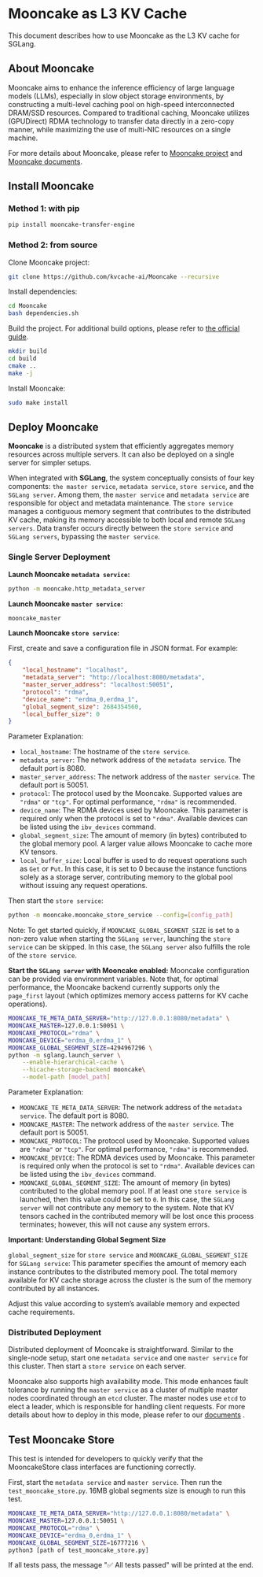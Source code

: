 # Mooncake as L3 KV Cache

This document describes how to use Mooncake as the L3 KV cache for SGLang.

## About Mooncake

Mooncake aims to enhance the inference efficiency of large language models (LLMs), especially in slow object storage environments, by constructing a multi-level caching pool on high-speed interconnected DRAM/SSD resources. Compared to traditional caching, Mooncake utilizes (GPUDirect) RDMA technology to transfer data directly in a zero-copy manner, while maximizing the use of multi-NIC resources on a single machine.

For more details about Mooncake, please refer to [Mooncake project](https://github.com/kvcache-ai/Mooncake) and [Mooncake documents](https://kvcache-ai.github.io/Mooncake/).

## Install Mooncake

### Method 1: with pip

```bash
pip install mooncake-transfer-engine
```

### Method 2: from source

Clone Mooncake project:

```bash
git clone https://github.com/kvcache-ai/Mooncake --recursive
```

Install dependencies:

```bash
cd Mooncake
bash dependencies.sh
```

Build the project. For additional build options, please refer to [the official guide](https://kvcache-ai.github.io/Mooncake/getting_started/build.html).

```bash
mkdir build
cd build
cmake ..
make -j
```

Install Mooncake:

```bash
sudo make install
```

## Deploy Mooncake

**Mooncake** is a distributed system that efficiently aggregates memory resources across multiple servers. It can also be deployed on a single server for simpler setups.

When integrated with **SGLang**, the system conceptually consists of four key components: `the master service`, `metadata service`, `store service`, and the `SGLang server`. Among them, the `master service` and `metadata service` are responsible for object and metadata maintenance. The `store service` manages a contiguous memory segment that contributes to the distributed KV cache, making its memory accessible to both local and remote `SGLang servers`. Data transfer occurs directly between the `store service` and `SGLang servers`, bypassing the `master service`.

### Single Server Deployment

**Launch Mooncake `metadata service`:**

```bash
python -m mooncake.http_metadata_server
```

**Launch Mooncake `master service`:**

```bash
mooncake_master
```

**Launch Mooncake `store service`:**

First, create and save a configuration file in JSON format. For example:

```json
{
    "local_hostname": "localhost",
    "metadata_server": "http://localhost:8080/metadata",
    "master_server_address": "localhost:50051",
    "protocol": "rdma",
    "device_name": "erdma_0,erdma_1",
    "global_segment_size": 2684354560,
    "local_buffer_size": 0
}
```

Parameter Explanation:

* `local_hostname`: The hostname of the `store service`.
* `metadata_server`: The network address of the `metadata service`. The default port is 8080.
* `master_server_address`: The network address of the `master service`. The default port is 50051.
* `protocol`: The protocol used by the Mooncake. Supported values are `"rdma"` or `"tcp"`. For optimal performance, `"rdma"` is recommended.
* `device_name`: The RDMA devices used by Mooncake. This parameter is required only when the protocol is set to `"rdma"`. Available devices can be listed using the `ibv_devices` command.
* `global_segment_size`: The amount of memory (in bytes) contributed to the global memory pool. A larger value allows Mooncake to cache more KV tensors.
* `local_buffer_size`: Local buffer is used to do request operations such as `Get` or `Put`. In this case, it is set to 0 because the instance functions solely as a storage server, contributing memory to the global pool without issuing any request operations.

Then start the `store service`:

```bash
python -m mooncake.mooncake_store_service --config=[config_path]
```

Note: To get started quickly, if `MOONCAKE_GLOBAL_SEGMENT_SIZE` is set to a non-zero value when starting the `SGLang server`, launching the `store service` can be skipped. In this case, the `SGLang server` also fulfills the role of the `store service`.

**Start the `SGLang server` with Mooncake enabled:**
Mooncake configuration can be provided via environment variables. Note that, for optimal performance, the Mooncake backend currently supports only the `page_first` layout (which optimizes memory access patterns for KV cache operations).

```bash
MOONCAKE_TE_META_DATA_SERVER="http://127.0.0.1:8080/metadata" \
MOONCAKE_MASTER=127.0.0.1:50051 \
MOONCAKE_PROTOCOL="rdma" \
MOONCAKE_DEVICE="erdma_0,erdma_1" \
MOONCAKE_GLOBAL_SEGMENT_SIZE=4294967296 \
python -m sglang.launch_server \
    --enable-hierarchical-cache \
    --hicache-storage-backend mooncake\
    --model-path [model_path]
```

Parameter Explanation:

* `MOONCAKE_TE_META_DATA_SERVER`: The network address of the `metadata service`. The default port is 8080.
* `MOONCAKE_MASTER`: The network address of the `master service`. The default port is 50051.
* `MOONCAKE_PROTOCOL`: The protocol used by Mooncake. Supported values are `"rdma"` or `"tcp"`. For optimal performance, `"rdma"` is recommended.
* `MOONCAKE_DEVICE`: The RDMA devices used by Mooncake. This parameter is required only when the protocol is set to `"rdma"`. Available devices can be listed using the `ibv_devices` command.
* `MOONCAKE_GLOBAL_SEGMENT_SIZE`: The amount of memory (in bytes) contributed to the global memory pool. If at least one `store service` is launched, then this value could be set to `0`. In this case, the `SGLang server` will not contribute any memory to the system. Note that KV tensors cached in the contributed memory will be lost once this process terminates; however, this will not cause any system errors.

**Important: Understanding Global Segment Size**

`global_segment_size` for `store service` and `MOONCAKE_GLOBAL_SEGMENT_SIZE` for `SGLang service`: This parameter specifies the amount of memory each instance contributes to the distributed memory pool. The total memory available for KV cache storage across the cluster is the sum of the memory contributed by all instances.

Adjust this value according to system’s available memory and expected cache requirements.

### Distributed Deployment

Distributed deployment of Mooncake is straightforward. Similar to the single-node setup, start one `metadata service` and one `master service` for this cluster. Then start a `store service` on each server.

Mooncake also supports high availability mode. This mode enhances fault tolerance by running the `master service` as a cluster of multiple master nodes coordinated through an `etcd` cluster. The master nodes use `etcd` to elect a leader, which is responsible for handling client requests. For more details about how to deploy in this mode, please refer to our [documents](https://kvcache-ai.github.io/Mooncake/) .

## Test Mooncake Store

This test is intended for developers to quickly verify that the MooncakeStore class interfaces are functioning correctly.

First, start the `metadata service` and `master service`. Then run the `test_mooncake_store.py`. 16MB global segments size is enough to run this test.

```bash
MOONCAKE_TE_META_DATA_SERVER="http://127.0.0.1:8080/metadata" \
MOONCAKE_MASTER=127.0.0.1:50051 \
MOONCAKE_PROTOCOL="rdma" \
MOONCAKE_DEVICE="erdma_0,erdma_1" \
MOONCAKE_GLOBAL_SEGMENT_SIZE=16777216 \
python3 [path of test_mooncake_store.py]
```

If all tests pass, the message "✅ All tests passed" will be printed at the end.
